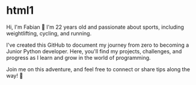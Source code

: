 # html1
Hi, I'm Fabian 👋
I'm 22 years old and passionate about sports, including weightlifting, cycling, and running.

I've created this GitHub to document my journey from zero to becoming a Junior Python developer. Here, you'll find my projects, challenges, and progress as I learn and grow in the world of programming.

Join me on this adventure, and feel free to connect or share tips along the way! 🚀
